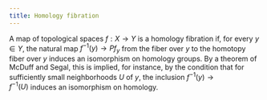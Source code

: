 ```yaml
---
title: Homology fibration
---
```


A map of topological spaces $f: X \rightarrow Y$ is a homology fibration if, for every $y \in Y$, the natural map $f^{-1}(y)
\rightarrow Pf_y$ from the fiber over $y$ to the homotopy fiber over $y$ induces an isomorphism on homology groups. By a theorem of McDuff and Segal, this is implied, for instance, by the condition that for sufficiently small neighborhoods $U$ of $y$, the inclusion $f^{-1}(y)
\rightarrow f^{-1}(U)$ induces an isomorphism on homology.
